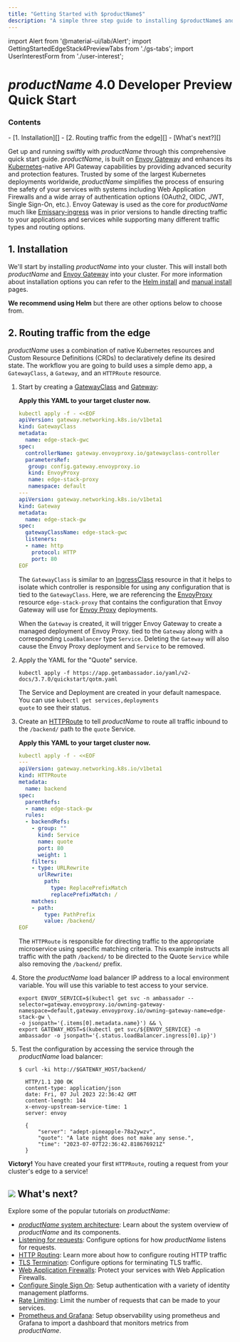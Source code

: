 ```yaml
---
title: "Getting Started with $productName$"
description: "A simple three step guide to installing $productName$ and quickly get started routing traffic from the edge of your Kubernetes cluster to your services."
---
```


import Alert from '@material-ui/lab/Alert';
import GettingStartedEdgeStack4PreviewTabs from './gs-tabs';
import UserInterestForm from './user-interest';

# $productName$ 4.0 Developer Preview Quick Start

<UserInterestForm />

<div class="docs-article-toc">
<h3>Contents</h3>
- [1. Installation][]
- [2. Routing traffic from the edge][]
- [What's next?][]
</div>

Get up and running swiftly with $productName$ through this comprehensive quick start guide. $productName$, is built on [Envoy Gateway][] and enhances its [Kubernetes][]-native API Gateway capabilities by providing advanced security and protection features. Trusted by some of the largest Kubernetes deployments worldwide, $productName$ simplifies the process of ensuring the safety of your services with systems including Web Application Firewalls and a wide array of authentication options (OAuth2, OIDC, JWT, Single Sign-On, etc.). Envoy Gateway is used as the core for $productName$ much like [Emissary-ingress][] was in prior versions to handle directing traffic to your applications and services while supporting many different traffic types and routing options.

## 1. Installation

We'll start by installing $productName$ into your cluster. This will install both $productName$ and [Envoy Gateway][] into your cluster. For more information about installation options you can refer to the [Helm install][] and [manual install][] pages.

**We recommend using Helm** but there are other options below to choose from.

<GettingStartedEdgeStack4PreviewTabs version="$version$" chartVersion="$chartVersion$" />

## 2. Routing traffic from the edge

$productName$ uses a combination of native Kubernetes resources and Custom Resource Definitions (CRDs) to declaratively define its desired state. The workflow you are going to build uses a simple demo app, a `GatewayClass`, a `Gateway`, and an `HTTPRoute` resource.

1. Start by creating a [GatewayClass][] and [Gateway][]:

   **Apply this YAML to your target cluster now.**

   ```yaml
   kubectl apply -f - <<EOF
   apiVersion: gateway.networking.k8s.io/v1beta1
   kind: GatewayClass
   metadata:
     name: edge-stack-gwc
   spec:
     controllerName: gateway.envoyproxy.io/gatewayclass-controller
     parametersRef:
      group: config.gateway.envoyproxy.io
      kind: EnvoyProxy
      name: edge-stack-proxy
      namespace: default
   ---
   apiVersion: gateway.networking.k8s.io/v1beta1
   kind: Gateway
   metadata:
     name: edge-stack-gw
   spec:
     gatewayClassName: edge-stack-gwc
     listeners:
     - name: http
       protocol: HTTP
       port: 80
   EOF
   ```

   The `GatewayClass` is similar to an [IngressClass][] resource in that it helps to isolate
   which controller is responsible for using any configuration that is tied to the `GatewayClass`.
   Here, we are referencing the [EnvoyProxy][] resource `edge-stack-proxy` that contains the configuration that Envoy Gateway will use for [Envoy Proxy][] deployments.

   When the `Gateway` is created, it will trigger Envoy Gateway to create a managed deployment of Envoy Proxy.
   tied to the `Gateway` along with a corresponding `LoadBalancer` type `Service`. Deleting the `Gateway` will also cause the Envoy Proxy deployment and `Service` to be removed.

2. Apply the YAML for the "Quote" service.

   ```shell
   kubectl apply -f https://app.getambassador.io/yaml/v2-docs/3.7.0/quickstart/qotm.yaml
   ```

   <Alert severity="info">The Service and Deployment are created in your default namespace. You can use  <code>kubectl get services,deployments quote</code> to see their status.</Alert>

3. Create an [HTTPRoute][] to tell $productName$ to route all traffic inbound to the `/backend/` path to the `quote` Service.

   **Apply this YAML to your target cluster now.**

   ```yaml
   kubectl apply -f - <<EOF
   ---
   apiVersion: gateway.networking.k8s.io/v1beta1
   kind: HTTPRoute
   metadata:
     name: backend
   spec:
     parentRefs:
     - name: edge-stack-gw
     rules:
     - backendRefs:
       - group: ""
         kind: Service
         name: quote
         port: 80
         weight: 1
       filters:
       - type: URLRewrite
         urlRewrite:
           path:
             type: ReplacePrefixMatch
             replacePrefixMatch: /
       matches:
       - path:
           type: PathPrefix
           value: /backend/
   EOF
   ```

   The `HTTPRoute` is responsible for directing traffic to the appropriate microservice using specific matching criteria.  This example instructs all traffic with the path `/backend/` to be directed to the Quote `Service` while also removing the `/backend/` prefix.

4. Store the $productName$ load balancer IP address to a local environment variable. You will use this variable to test access to your service.

   ```shell
   export ENVOY_SERVICE=$(kubectl get svc -n ambassador --selector=gateway.envoyproxy.io/owning-gateway-namespace=default,gateway.envoyproxy.io/owning-gateway-name=edge-stack-gw \
   -o jsonpath='{.items[0].metadata.name}') && \
   export GATEWAY_HOST=$(kubectl get svc/${ENVOY_SERVICE} -n ambassador -o jsonpath='{.status.loadBalancer.ingress[0].ip}')
   ```

5. Test the configuration by accessing the service through the $productName$ load balancer:

   ```console
   $ curl -ki http://$GATEWAY_HOST/backend/

     HTTP/1.1 200 OK
     content-type: application/json
     date: Fri, 07 Jul 2023 22:36:42 GMT
     content-length: 144
     x-envoy-upstream-service-time: 1
     server: envoy

     {
         "server": "adept-pineapple-78a2ywzv",
         "quote": "A late night does not make any sense.",
         "time": "2023-07-07T22:36:42.818676921Z"
     }
   ```

<Alert severity="success"><b>Victory!</b> You have created your first <code>HTTPRoute</code>, routing a request from your cluster's edge to a service!</Alert>

## <img class="os-logo" src="/images/logo.png"/> What's next?

Explore some of the popular tutorials on $productName$:

- [$productName$ system architecture][]: Learn about the system overview of $productName$ and its components.
- [Listening for requests][]: Configure options for how $productName$ listens for requests.
- [HTTP Routing][]: Learn more about how to configure routing HTTP traffic
- [TLS Termination][]: Configure options for terminating TLS traffic.
- [Web Application Firewalls][]: Protect your services with Web Application Firewalls.
- [Configure Single Sign On][]: Setup authentication with a variety of identity management platforms.
- [Rate Limiting][]: Limit the number of requests that can be made to your services.
- [Prometheus and Grafana][]: Setup observability using prometheus and Grafana to import a dashboard that monitors metrics from $productName$.

[Envoy Gateway]: https://github.com/envoyproxy/gateway
[Emissary-ingress]: https://github.com/emissary-ingress/emissary
[Kubernetes]: https://kubernetes.io/
[1. Installation]: #1-installation
[Helm install]: ../helm
[manual install]: ../yaml
[2. Routing traffic from the edge]: #2-routing-traffic-from-the-edge
[What's next?]: #img-classos-logo-srcimageslogopng-whats-next
[GatewayClass]: ../../custom-resources/gateway-api/gatewayclass
[Gateway]: ../../custom-resources/gateway-api/gateway
[IngressClass]: https://kubernetes.io/docs/concepts/services-networking/ingress/#ingress-class
[EnvoyProxy]: https://gateway.envoyproxy.io/v0.4.0/user/customize-envoyproxy.html
[Envoy Proxy]: https://www.envoyproxy.io/
[HTTPRoute]: ../../custom-resources/gateway-api/httproute
[$productName$ system architecture]: ../../design/system/
[Listening for requests]: ../../guides/ingress/listening
[HTTP Routing]: ../../guides/routing/http
[TLS Termination]: ../../guides/tls/termination
[Web Application Firewalls]: ../../guides/web-application-firewalls/setup
[Configure Single Sign On]: ../../guides/sso/oauth2-sso
[Rate Limiting]: ../../guides/rate-limiting/setup
[Prometheus and Grafana]: ../../guides/observability/prometheus-grafana
